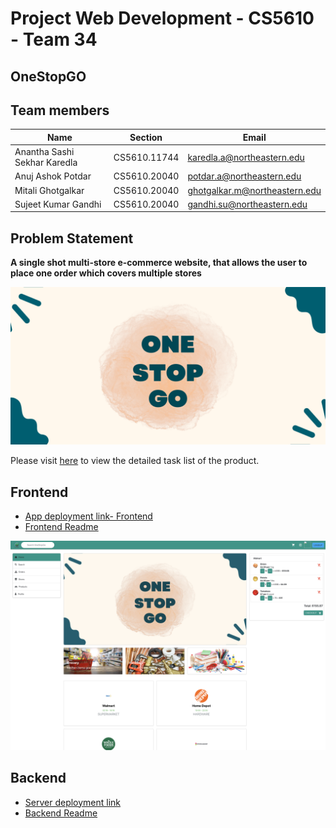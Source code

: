 
# Project Web Development - CS5610 - Team 34
## OneStopGO
## Team members
| Name                         | Section            | Email                         |
|------------------------------|--------------------|-------------------------------|
| Anantha Sashi Sekhar Karedla | CS5610.11744       | karedla.a@northeastern.edu    |
| Anuj Ashok Potdar            | CS5610.20040       | potdar.a@northeastern.edu     |
| Mitali Ghotgalkar            | CS5610.20040       | ghotgalkar.m@northeastern.edu |
| Sujeet Kumar Gandhi          | CS5610.20040       | gandhi.su@northeastern.edu    |

## Problem Statement
**A single shot multi-store e-commerce website, that allows the user to place one order which covers multiple stores**

![OneStopGo Logo](./frontend/onestopgo/public/images/one.png)

Please visit [here](https://docs.google.com/spreadsheets/d/1SwVI6TtURl8vidpJ_8WPqRb-dHObg3PTZcbRmgvBrR4/edit#gid=0) to view the detailed task list of the product.

## Frontend
* [App deployment link- Frontend](http://onestopgo.eastus.cloudapp.azure.com:8080/) 
* [Frontend Readme](./frontend/onestopgo/README.md)

![Landing page](./frontend/onestopgo/public/images/landing-page.png)


## Backend
* [Server deployment link](http://onestopgo-server.eastus.cloudapp.azure.com:8080/api/v1/home)
* [Backend Readme](./backend/onestopgo/README.md)

